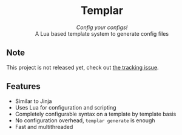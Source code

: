 <h1 align="center">Templar</h1>
<p align="center">
  <i>Config your configs!</i></br>
A Lua based template system to generate config files 
</p>

## Note
This project is not released yet, check out [the tracking issue](https://github.com/druskus20/templar/issues/1#issue-1162078516).

## Features
- Similar to Jinja
- Uses Lua for configuration and scripting
- Completely configurable syntax on a template by template basis
- No configuration overhead, `templar generate` is enough 
- Fast and multithreaded
